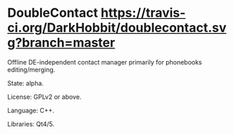# DoubleContact https://travis-ci.org/DarkHobbit/doublecontact.svg?branch=master
Offline DE-independent contact manager primarily for phonebooks editing/merging.

State: alpha.

License: GPLv2 or above.

Language: C++.

Libraries: Qt4/5.


